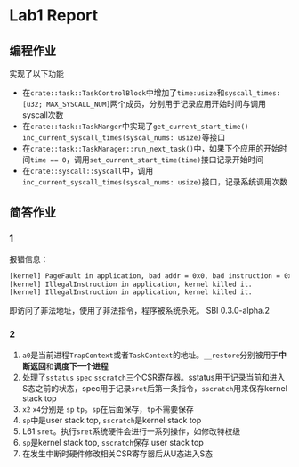 # Lab1 Report
## 编程作业
实现了以下功能
- 在`crate::task::TaskControlBlock`中增加了`time:usize`和`syscall_times: [u32; MAX_SYSCALL_NUM]`两个成员，分别用于记录应用开始时间与调用syscall次数
- 在`crate::task::TaskManger`中实现了`get_current_start_time()` `inc_current_syscall_times(syscal_nums: usize)`等接口
- 在`crate::task::TaskManager::run_next_task()`中，如果下个应用的开始时间`time == 0`，调用`set_current_start_time(time)`接口记录开始时间
- 在`crate::syscall::syscall`中，调用`inc_current_syscall_times(syscal_nums: usize)`接口，记录系统调用次数

## 简答作业
### 1
报错信息：
```bash
[kernel] PageFault in application, bad addr = 0x0, bad instruction = 0x804003a4, kernel killed it.  
[kernel] IllegalInstruction in application, kernel killed it.  
[kernel] IllegalInstruction in application, kernel killed it.
```

即访问了非法地址，使用了非法指令，程序被系统杀死。
SBI 0.3.0-alpha.2

### 2
1. `a0`是当前进程`TrapContext`或者`TaskContext`的地址。`__restore`分别被用于**中断返回**和**调度下一个进程**
2. 处理了`sstatus` `spec` `sscratch`三个CSR寄存器。sstatus用于记录当前和进入S态之前的状态，spec用于记录`sret`后第一条指令，`sscratch`用来保存kernel stack top
3. `x2` `x4`分别是 `sp` `tp`。`sp`在后面保存，`tp`不需要保存
4. `sp`中是user stack top, `sscratch`是kernel stack top
5. L61 `sret`。执行`sret`系统硬件会进行一系列操作，如修改特权级
6. `sp`是kernel stack top, `sscratch`保存 user stack top
7. 在发生中断时硬件修改相关CSR寄存器后从U态进入S态